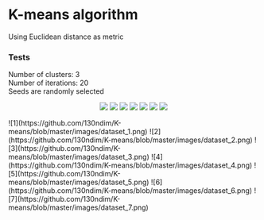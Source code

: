 # K-means algorithm
Using Euclidean distance as metric
### Tests
Number of clusters: 3  
Number of iterations: 20  
Seeds are randomly selected  
<p align="center">
  <img src="https://github.com/130ndim/K-means/blob/master/images/dataset_1.png">
  <img src="https://github.com/130ndim/K-means/blob/master/images/dataset_2.png">  
  <img src="https://github.com/130ndim/K-means/blob/master/images/dataset_3.png">  
  <img src="https://github.com/130ndim/K-means/blob/master/images/dataset_4.png">  
  <img src="https://github.com/130ndim/K-means/blob/master/images/dataset_5.png">  
  <img src="https://github.com/130ndim/K-means/blob/master/images/dataset_6.png">  
  <img src="https://github.com/130ndim/K-means/blob/master/images/dataset_7.png">  
</p>
![1](https://github.com/130ndim/K-means/blob/master/images/dataset_1.png)  
![2](https://github.com/130ndim/K-means/blob/master/images/dataset_2.png)  
![3](https://github.com/130ndim/K-means/blob/master/images/dataset_3.png)  
![4](https://github.com/130ndim/K-means/blob/master/images/dataset_4.png)  
![5](https://github.com/130ndim/K-means/blob/master/images/dataset_5.png)  
![6](https://github.com/130ndim/K-means/blob/master/images/dataset_6.png)  
![7](https://github.com/130ndim/K-means/blob/master/images/dataset_7.png)  
